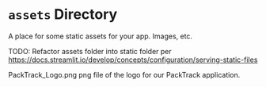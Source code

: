 # `assets` Directory

A place for some static assets for your app.  Images, etc.

TODO: Refactor assets folder into static folder per https://docs.streamlit.io/develop/concepts/configuration/serving-static-files

PackTrack_Logo.png
png file of the logo for our PackTrack application.
